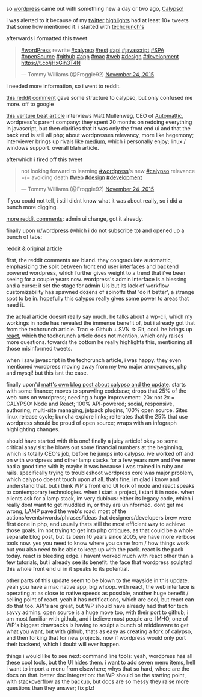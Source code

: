 so [wordpress](wordpress.com) came out with something new a day or two ago, [Calypso!](https://developer.wordpress.com/calypso/)

i was alerted to it because of my [twitter](twitter.com) [highlights](https://blog.twitter.com/2015/highlighting-the-best-of-twitter-for-you) had at least 10+ tweets that some how mentioned it. i started with [techcrunch's](http://techcrunch.com/2015/11/23/wordpress-com-goes-open-source-and-gets-a-desktop-app/)

afterwards i formatted this tweet

<blockquote class="twitter-tweet" lang="en"><p lang="en" dir="ltr"><a href="https://twitter.com/hashtag/wordPress?src=hash">#wordPress</a> rewrite&#10;<a href="https://twitter.com/hashtag/calypso?src=hash">#calypso</a> <a href="https://twitter.com/hashtag/rest?src=hash">#rest</a> <a href="https://twitter.com/hashtag/api?src=hash">#api</a> <a href="https://twitter.com/hashtag/javascript?src=hash">#javascript</a> <a href="https://twitter.com/hashtag/SPA?src=hash">#SPA</a> <a href="https://twitter.com/hashtag/openSource?src=hash">#openSource</a> <a href="https://twitter.com/hashtag/github?src=hash">#github</a> <a href="https://twitter.com/hashtag/app?src=hash">#app</a> <a href="https://twitter.com/hashtag/mac?src=hash">#mac</a>&#10;<a href="https://twitter.com/hashtag/web?src=hash">#web</a> <a href="https://twitter.com/hashtag/design?src=hash">#design</a> <a href="https://twitter.com/hashtag/development?src=hash">#development</a>&#10;<a href="https://t.co/jHxGih3T4N">https://t.co/jHxGih3T4N</a></p>&mdash; Tommy Williams (@Froggie92) <a href="https://twitter.com/Froggie92/status/669282177041850368">November 24, 2015</a></blockquote>
<script async src="//platform.twitter.com/widgets.js" charset="utf-8"></script>

i needed more information, so i went to reddit.

[this reddit comment](https://www.reddit.com/r/PHP/comments/3u44aq/regarding_wordpress/) gave some structure to calypso, but only confused me more. off to google

[this venture beat article](http://venturebeat.com/2015/11/24/wordpress-creator-matt-mullenweg-breaks-down-the-blogging-platforms-biggest-overhaul-in-years/) interviews Matt Mullenweg, CEO of [Automattic](automattic.com), wordpress's parent company: they spent 20 months on redoing everything in javascript, but then clarifies that it was only the front end ui and that the back end is still all php; about wordpresses relevancy, more like hegemony; interviewer brings up rivals like [medium](https://medium.com/), which i personally enjoy; linux / windows support. overall blah article. 

afterwhich i fired off this tweet

<blockquote class="twitter-tweet" lang="en"><p lang="en" dir="ltr">not looking forward to learning <a href="https://twitter.com/hashtag/wordpress?src=hash">#wordpress</a>&#39;s new <a href="https://twitter.com/hashtag/calypso?src=hash">#calypso</a>&#10;relevance =/= avoiding death &#10;<a href="https://twitter.com/hashtag/web?src=hash">#web</a> <a href="https://twitter.com/hashtag/design?src=hash">#design</a> <a href="https://twitter.com/hashtag/development?src=hash">#development</a></p>&mdash; Tommy Williams (@Froggie92) <a href="https://twitter.com/Froggie92/status/669284822087434240">November 24, 2015</a></blockquote>
<script async src="//platform.twitter.com/widgets.js" charset="utf-8"></script>

if you could not tell, i still didnt know what it was about really, so i did a bunch more digging.

[more reddit comments](https://www.reddit.com/r/learnprogramming/comments/3u3qoo/about_changes_on_wordpress/): admin ui change, got it already.

finally upon [/r/wordpress](reddit.com/r/wordpress) (which i do not subscribe to) and opened up a bunch of tabs:

[reddit](https://www.reddit.com/r/Wordpress/comments/3u34pc/thoughts_on_calypso/) & [original article](http://blog.versionpress.net/2015/11/thoughts-on-calypso/)

first, the reddit comments are bland. they congradulate automattic, emphasizing the split between front end user interfaces and backend powered wordpress, which further gives weight to a trend that i've been seeing for a couple years now. wordpress's admin interface is a blessing and a curse: it set the stage for admin UIs but its lack of workflow customizability has spawned dozens of spinoffs that 'do it better', a strange spot to be in. hopefully this calypso really gives some power to areas that need it.

the actual article doesnt really say much. he talks about a wp-cli, which my workings in node has revealed the immense benefit of, but i already got that from the techcrunch article. Trac => Github + SVN => Git, cool. he brings up [react](https://facebook.github.io/react/), which the techcrunch article does not mention, which only raises more questions. towards the bottom he really highlights this, mentioning all those misinformed tweets. 

when i saw javascript in the techcrunch article, i was happy. they even mentioned wordpress moving away from my two major annoyances, php and mysql! but this isnt the case.

finally upon'd [matt's own blog post about calypso and the update](http://ma.tt/2015/11/dance-to-calypso/). starts with some finance; moves to sprawling codebase; drops that 25% of the web runs on wordpress; needing a huge improvement: 20x not 2x = CALYPSO: Node and React; 100% API-powered; social, responsive, authoring, multi-site managing, jetpack plugins, 100% open source. Sites linux release cycle; buncha explore links; reiterates that the 25% that use wordpress should be proud of open source; wraps with an infograph highlighting changes.

should have started with this one! finally a juicy article! okay so some critical anaylsis: he blows out some financial numbers at the beginning, which is totally CEO's job, before he jumps into calypso. ive worked off and on with wordpress and other lamp stacks for a few years now and i've never had a good time with it; maybe it was because i was trained in ruby and rails. specifically trying to troubleshoot wordpress core was major problem, which calypso doesnt touch upon at all. thats fine, im glad i know and understand that. but i think WP's front end UI fork of node and react speaks to contemporary technologies. when i start a project, i start it in node. when clients ask for a lamp stack, im very dubious: either its legacy code, which i really dont want to get muddled in, or they are uninformed. dont get me wrong, LAMP paved the web's road: most of the actions/events/words/phrases/ideas that designers/developers brew were first done in php, and usually thats still the most efficient way to achieve those goals. im not trying to get into php critiques, as that could be a whole separate blog post, but its been 10 years since 2005, we have more verbose tools now. yes you need to know where you came from / how things work but you also need to be able to keep up with the pack. react is the pack today. react is bleeding edge. i havent worked much with react other than a few tutorials, but i already see its benefit. the face that wordpress sculpted this whole front end ui in it speaks to its potential. 

other parts of this update seem to be blown to the wayside in this update. yeah you have a mac native app, big whoop. with react, the web interface is operating at as close to native speeds as possible, another huge benefit / selling point of react. yeah it has notifications, which are cool, but react can do that too. API's are great, but WP should have already had that for tech savvy admins. open source is a huge move too, with their port to github; i am most familiar with github, and i believe most people are. IMHO, one of WP's biggest drawbacks is having to sculpt a bunch of middleware to get what you want, but with github, thats as easy as creating a fork of calypso, and then forking that for new projects. now if wordpress would only port their backend, which i doubt will ever happen.

things i would like to see next:
command line tools: yeah, wordpress has all these cool tools, but the UI hides them. i want to add seven menu items, hell i want to import a menu from elsewhere; whys that so hard, where are the docs on that.
better doc integration: the WP should be the starting point, with [stackoverflow](stackoverflow.com) as the backup, but docs are so messy they raise more questions than they answer; fix plz!









